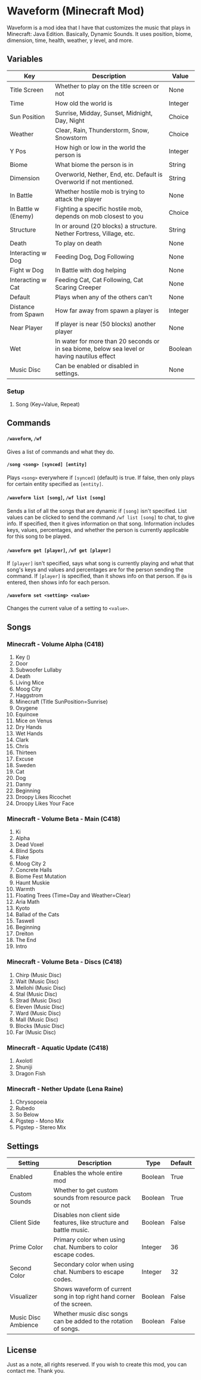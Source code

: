 # Waveform (Minecraft Mod)
Waveform is a mod idea that I have that customizes the music that plays in Minecraft: Java Edition. Basically, Dynamic Sounds. It uses position, biome, dimension, time, health, weather, y level, and more.

## Variables

|Key|Description|Value|
|-|-|-|
|Title Screen|Whether to play on the title screen or not|None|
|Time|How old the world is|Integer|
|Sun Position|Sunrise, Midday, Sunset, Midnight, Day, Night|Choice|
|Weather|Clear, Rain, Thunderstorm, Snow, Snowstorm|Choice|
|Y Pos|How high or low in the world the person is|Integer|
|Biome|What biome the person is in|String|
|Dimension|Overworld, Nether, End, etc. Default is Overworld if not mentioned.|String|
|In Battle|Whether hostile mob is trying to attack the player|None|
|In Battle w (Enemy)|Fighting a specific hostile mob, depends on mob closest to you|Choice|
|Structure|In or around (20 blocks) a structure. Nether Fortress, Village, etc.|String|
|Death|To play on death|None|
|Interacting w Dog|Feeding Dog, Dog Following|None|
|Fight w Dog|In Battle with dog helping|None|
|Interacting w Cat|Feeding Cat, Cat Following, Cat Scaring Creeper|None|
|Default|Plays when any of the others can't|None|
|Distance from Spawn|How far away from spawn a player is|Integer|
|Near Player|If player is near (50 blocks) another player|None|
|Wet|In water for more than 20 seconds or in sea biome, below sea level or having nautilus effect|Boolean|
|Music Disc|Can be enabled or disabled in settings.|None|

### Setup
1. Song (Key=Value, Repeat)

## Commands
#### `/waveform`, `/wf`
Gives a list of commands and what they do.

#### `/song <song> [synced] [entity]`
Plays `<song>` everywhere if `[synced]` (default) is true. If false, then only plays for certain entity specified as `[entity]`.

#### `/waveform list [song]`, `/wf list [song]`
Sends a list of all the songs that are dynamic if `[song]` isn't specified. List values can be clicked to send the command `/wf list [song]` to chat, to give info. If specified, then it gives information on that song. Information includes keys, values, percentages, and whether the person is currently applicable for this song to be played.

#### `/waveform get [player]`, `/wf get [player]`
If `[player]` isn't specified, says what song is currently playing and what that song's keys and values and percentages are for the person sending the command. If `[player]` is specified, than it shows info on that person. If `@a` is entered, then shows info for each person.

#### `/waveform set <setting> <value>`
Changes the current value of a setting to `<value>`.

## Songs
### Minecraft - Volume Alpha (C418)
1. Key ()
2. Door
3. Subwoofer Lullaby
4. Death
5. Living Mice
6. Moog City
7. Haggstrom
8. Minecraft (Title SunPosition=Sunrise)
9. Oxygene
10. Equinoxe
11. Mice on Venus
12. Dry Hands
13. Wet Hands
14. Clark
15. Chris
16. Thirteen
17. Excuse
18. Sweden
19. Cat
20. Dog
21. Danny
22. Beginning
23. Droopy Likes Ricochet
24. Droopy Likes Your Face

### Minecraft - Volume Beta - Main (C418)
1. Ki
2. Alpha
3. Dead Voxel
4. Blind Spots
5. Flake
6. Moog City 2
7. Concrete Halls
8. Biome Fest Mutation
9. Haunt Muskie
10. Warmth
11. Floating Trees (Time=Day and Weather=Clear)
12. Aria Math
13. Kyoto
14. Ballad of the Cats
15. Taswell
16. Beginning
17. Dreiton
18. The End
19. Intro

### Minecraft - Volume Beta - Discs (C418)
1. Chirp (Music Disc)
2. Wait (Music Disc)
3. Mellohi (Music Disc)
4. Stal (Music Disc)
5. Strad (Music Disc)
6. Eleven (Music Disc)
7. Ward (Music Disc)
8. Mall (Music Disc)
9. Blocks (Music Disc)
10. Far (Music Disc)

### Minecraft - Aquatic Update (C418)
1. Axolotl
2. Shuniji
3. Dragon Fish

### Minecraft - Nether Update (Lena Raine)
1. Chrysopoeia
2. Rubedo
3. So Below
4. Pigstep - Mono Mix
5. Pigstep - Stereo Mix

## Settings

|Setting|Description|Type|Default|
|-|-|-|-|
|Enabled|Enables the whole entire mod|Boolean|True|
|Custom Sounds|Whether to get custom sounds from resource pack or not|Boolean|True|
|Client Side|Disables non client side features, like structure and battle music.|Boolean|False|
|Prime Color|Primary color when using chat. Numbers to color escape codes.|Integer|36|
|Second Color|Secondary color when using chat. Numbers to escape codes.|Integer|32|
|Visualizer|Shows waveform of current song in top right hand corner of the screen.|Boolean|False|
|Music Disc Ambience|Whether music disc songs can be added to the rotation of songs.|Boolean|False|

## License
Just as a note, all rights reserved. If you wish to create this mod, you can contact me. Thank you.